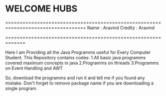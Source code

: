# WELCOME HUBS

==================================================================================
Name : Aravind
Creditz : Aravind


=============================================================

Here I am Providing all the Java Programms useful for Every Computer Student.
This Repository contains codes:
1.All basic java programms covered maximum concepts in java
2.Programms on threads
3.Programms on Event Handling and AWT

So, download the programms and run it and tell me if you found any mistake.
Don't forget to remove package name if you are downloading a single program.

